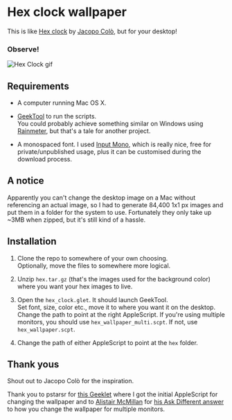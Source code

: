 # Hex clock wallpaper
This is like [Hex clock](http://www.jacopocolo.com/hexclock/) by [Jacopo Colò](http://www.jacopocolo.com/), but for your desktop!

### Observe!

![Hex Clock gif](http://i.imgur.com/om0FHCk.gif)

## Requirements
- A computer running Mac OS X.

- [GeekTool](http://projects.tynsoe.org/en/geektool/) to run the scripts.  
You could probably achieve something similar on Windows using [Rainmeter](http://rainmeter.net/), but that's a tale for another project.

- A monospaced font. I used [Input Mono](http://input.fontbureau.com), which is really nice, free for private/unpublished usage, plus it can be customised during the download process.

## A notice
Apparently you can't change the desktop image on a Mac without referencing an actual image, so I had to generate 84,400 1x1 px images and put them in a folder for the system to use. Fortunately they only take up ~3MB when zipped, but it's still kind of a hassle.

## Installation
1. Clone the repo to somewhere of your own choosing.  
Optionally, move the files to somewhere more logical.

2. Unzip `hex.tar.gz` (that's the images used for the background color) where you want your hex images to live.

3. Open the `hex_clock.glet`. It should launch GeekTool.  
Set font, size, color etc., move it to where you want it on the desktop.  
Change the path to point at the right AppleScript. If you're using multiple monitors, you should use `hex_wallpaper_multi.scpt`. If not, use `hex_wallpaper.scpt`. 

3. Change the path of either AppleScript to point at the `hex` folder.

## Thank yous
Shout out to Jacopo Colò for the inspiration.

Thank you to pstarsr for [this Geeklet](http://www.macosxtips.co.uk/geeklets/images/wallpaper-changer/) where I got the initial AppleScript for changing the wallpaper and to [Alistair McMillan](http://apple.stackexchange.com/users/4007/alistair-mcmillan) for [his Ask Different answer](http://apple.stackexchange.com/questions/141834/applescript-to-change-desktop-image-on-all-monitors) to how you change the wallpaper for multiple monitors.
